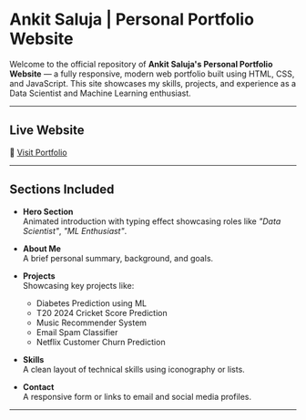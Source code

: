 # Ankit Saluja | Personal Portfolio Website

Welcome to the official repository of **Ankit Saluja's Personal Portfolio Website** — a fully responsive, modern web portfolio built using HTML, CSS, and JavaScript. This site showcases my skills, projects, and experience as a Data Scientist and Machine Learning enthusiast.

---

## Live Website

🔗 [Visit Portfolio](https://ankit-iitk.github.io/MyPortfolio/)  

---

##  Sections Included

- **Hero Section**  
  Animated introduction with typing effect showcasing roles like _"Data Scientist"_, _"ML Enthusiast"_.

- **About Me**  
  A brief personal summary, background, and goals.

- **Projects**  
  Showcasing key projects like:
  - Diabetes Prediction using ML  
  - T20 2024 Cricket Score Prediction
  - Music Recommender System
  - Email Spam Classifier
  - Netflix Customer Churn Prediction

- **Skills**  
  A clean layout of technical skills using iconography or lists.

- **Contact**  
  A responsive form or links to email and social media profiles.

---
